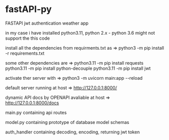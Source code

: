 # fastAPI-py
 FASTAPI jwt authentication weather app

in my case i have installed python3.11, python 2.x - python 3.6 might not support the this code

install all the dependencies from requirments.txt as => python3 -m pip install -r requirements.txt

some other dependencies are => python3.11 -m pip install requests
python3.11 -m pip install python-decouple
python3.11 -m pip install jwt

activate ther server with => python3 -m uvicorn main:app --reload

default server running at host => http://127.0.0.1:8000/

dynamic API docs by OPENAPI avaliable at host => http://127.0.0.1:8000/docs

main.py containing api routes

model.py containing prototype of database model schemas

auth_handler containing decoding, encoding, returning jwt token

